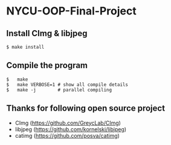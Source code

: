 # NYCU-OOP-Final-Project

## Install CImg & libjpeg
```bash=
$ make install
```

## Compile the program
```bash=
$   make
$   make VERBOSE=1 # show all compile details
$   make -j        # parallel compiling
```

## Thanks for following open source project
*   CImg (https://github.com/GreycLab/CImg)
*   libjpeg (https://github.com/kornelski/libjpeg)
*   catimg (https://github.com/posva/catimg)